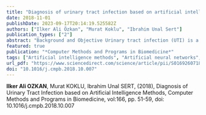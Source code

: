 ```yaml
---
title: "Diagnosis of urinary tract infection based on artificial intelligence methods"
date: 2018-11-01
publishDate: 2023-09-17T20:14:19.525582Z
authors: ["Ilker Ali Özkan", "Murat Koklu", "Ibrahim Unal Sert"]
publication_types: ["2"]
abstract: "Background and Objective Urinary tract infection (UTI) is a common disease affecting the vast majority of people. UTI involves a simple infection caused by urinary tract inflammation as well as a complicated infection that may be caused by an inflammation of other urinary tract organs. Since all of these infections have similar symptoms, it is difficult to identify the cause of primary infection. Therefore, it is not easy to diagnose a UTI with routine examination procedures. Invasive methods that require surgery could be necessary. This study aims to develop an artificial intelligence model to support the diagnosis of UTI with complex symptoms. Methods Firstly, routine examination data and definitive diagnosis results for 59 UTI patients gathered and composed as a UTI dataset. Three classification models namely; decision tree (DT), support vector machine (SVM), random forest (RF) and artificial neural network (ANN), which are widely used in medical diagnosis systems, were created to model the definitive diagnosis results using the composed UTI dataset. Accuracy, specificity and sensitivity statistical measurements were used to determine the performance of created models. Results DT, SVM, RF and ANN models have 93.22%, 96.61%, 96.61%, 98.30% accuracy, 95.55%, 97.77%, 95.55%, 97.77% sensitivity and 85.71%, 92.85%, 100%, 100% specificy results, respectively. Conclusions ANN has the highest accuracy result of 98.3% for UTI diagnosis within the proposed models. Although several symptoms, laboratory findings, and ultrasound results are needed for clinical UTI diagnosis, this ANN model only needs pollacuria, suprapubic pain symptoms and erythrocyte to get the same diagnosis with such accuracy. This proposed model is a successful medical decision support system for UTI with complex symptoms. Usage of this artificial intelligence method has its advantages of lower diagnosis cost, lower diagnosis time and there is no need for invasive methods."
featured: true
publication: "*Computer Methods and Programs in Biomedicine*"
tags: ["Artificial intelligence methods", "Artificial neural networks", "Decision tree", "Medical decision support systems", "Random forest", "Support vector machine", "Urinary tract infection"]
url_pdf: "https://www.sciencedirect.com/science/article/pii/S0169260718302803"
doi: "10.1016/j.cmpb.2018.10.007"
---
```

**Ilker Ali OZKAN**, Murat KOKLU, Ibrahim Unal SERT, (2018), Diagnosis of Urinary Tract Infection based on Artificial Intelligence Methods, Computer Methods and Programs in Biomedicine, vol:166,  pp. 51-59, doi: 10.1016/j.cmpb.2018.10.007
